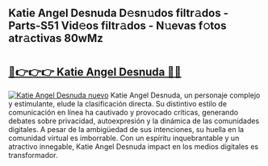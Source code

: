 ## Katie Angel Desnuda D𝚎sn𝚞dos filtr𝚊dos - Parts-S51 Vid𝚎os filtr𝚊dos - N𝚞evas f𝚘tos atr𝚊ctivas 80wMz

# <h2><a href="http://mb8p2h.tromn.icu/?c=Katie+Angel+Desnuda">🔗👉👉👉 Katie Angel Desnuda 🔗🔗</a></h2>

[![Katie Angel Desnuda nuevo](https://i.imgur.com/pEAQMta.gif)](http://mb8p2h.tromn.icu/?c=Katie+Angel+Desnuda)
Katie Angel Desnuda, un personaje complejo y estimulante, elude la clasificación directa. Su distintivo estilo de comunicación en línea ha cautivado y provocado críticas, generando debates sobre privacidad, autoexpresión y la dinámica de las comunidades digitales. A pesar de la ambigüedad de sus intenciones, su huella en la comunidad virtual es imborrable. Con un espíritu inquebrantable y un atractivo innegable, Katie Angel Desnuda impact en los medios digitales es transformador.
